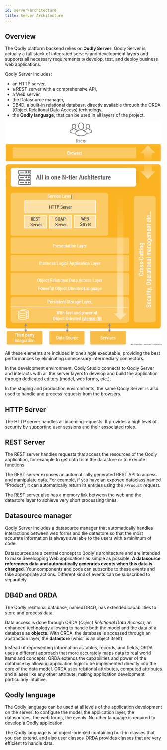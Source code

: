 ```yaml
---
id: server-architecture
title: Server Architecture
---
```


## Overview


The Qodly platform backend relies on **Qodly Server**. Qodly Server is actually a full stack of integrated servers and development layers and supports all necessary requirements to develop, test, and deploy business web applications. 

Qodly Server includes:

- an HTTP server,
- a REST server with a comprehensive API,
- a Web server,
- the Datasource manager,
- DB4D, a built-in relational database, directly available through the ORDA (Object Relational Data Access) technology. 
- the **Qodly language**, that can be used in all layers of the project. 


![full stack of servers](img/full-stack.png)



All these elements are included in one single executable, providing the best performances by eliminating unnecessary intermediary connectors.

In the development environment, Qodly Studio connects to Qodly Server and interacts with all the server layers to develop and build the application through dedicated editors (model, web forms, etc.).

In the staging and production environments, the same Qodly Server is also used to handle and process requests from the browsers. 

## HTTP Server

The HTTP server handles all incoming requests. It provides a high level of security by supporting user sessions and their associated roles. 

## REST Server

The REST server handles requests that access the resources of the Qodly application, for example to get data from the datastore or to execute functions.

The REST server exposes an automatically generated REST API to access and manipulate data. For example, if you have an exposed dataclass named "Product", it can automatically return its entities using the `/Product` request. 

The REST server also has a memory link between the web and the datastore layer to achieve very short processing times.

## Datasource manager

Qodly Server includes a datasource manager that automatically handles interactions between web forms and the datastore so that the most accurate information is always available to the users with a minimum of code. 

Datasources are a central concept to Qodly's architecture and are intended to make developping Web applications as simple as possible. **A datasource references data and automatically generates events when this data is changed**. Your components and code can subscribe to these events and take appropriate actions. Different kind of events can be subscribed to separately.


## DB4D and ORDA

The Qodly relational database, named DB4D, has extended capabilities to store and process data. 

Data access is done through ORDA (*Object Relational Data Access*), an enhanced technology allowing to handle both the model and the data of a database as **objects**. With ORDA, the database is accessed through an abstraction layer, the **datastore** (which is an object itself). 

Instead of representing information as tables, records, and fields, ORDA uses a different approach that more accurately maps data to real world items and concepts. ORDA extends the capabilities and power of the database by allowing application logic to be implemented directly into the core of the data model. ORDA uses relational attributes, computed attributes and aliases like any other attribute, making application development particularly intuitive.


## Qodly language

The Qodly language can be used at all levels of the application development on the server: to configure the model, the application layer, the datasources, the web forms, the events. No other language is required to develop a Qodly application. 

The Qodly language is an object-oriented containing built-in classes that you can extend, and also user classes. ORDA provides classes that are very efficient to handle data.  


